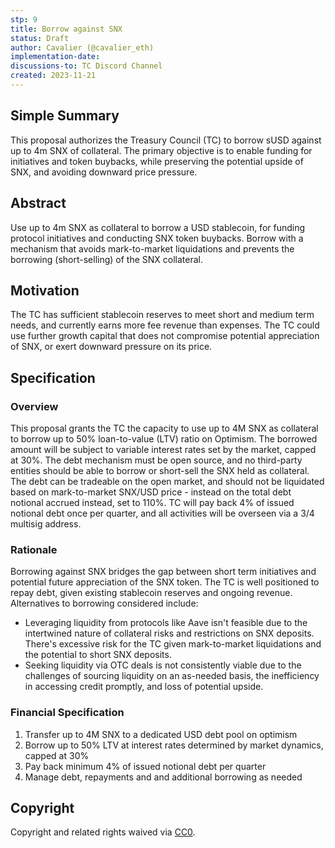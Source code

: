 ```yaml
---
stp: 9
title: Borrow against SNX
status: Draft
author: Cavalier (@cavalier_eth)
implementation-date: 
discussions-to: TC Discord Channel
created: 2023-11-21
---
```

<!--You can leave these HTML comments in your merged STP and delete the visible duplicate text guides, they will not appear and may be helpful to refer to if you edit it again. This is the suggested template for new STPs. Note that  an STP number will be assigned by an editor. When opening a pull request to submit your STP, please use an abbreviated title in the filename, `stp-draft_title_abbrev.md`. The title should be 44 characters or less.-->

## Simple Summary
<!--"If you can't explain it simply, you don't understand it well enough." Simply describe the outcome the proposed change intends to achieve. This should be non-technical and accessible to a casual community member.-->
This proposal authorizes the Treasury Council (TC) to borrow sUSD against up to 4m SNX of collateral. The primary objective is to enable funding for initiatives and token buybacks, while preserving the potential upside of SNX, and avoiding downward price pressure.

## Abstract

<!--A short (~200 word) description of the proposed change, the abstract should clearly describe the proposed change. This is what _will_ be done if the STP is implemented, not _why_ it should be done or _how_ it will be done. If the STP proposes sending X tokens to Y each week, write, "we propose to send X tokens to Y each week".-->

Use up to 4m SNX as collateral to borrow a USD stablecoin, for funding protocol initiatives and conducting SNX token buybacks. Borrow with a mechanism that avoids mark-to-market liquidations and prevents the borrowing (short-selling) of the SNX collateral.


## Motivation

<!--This is the problem statement. This is the *why* of the STP. It should clearly explain *why* the current state of the protocol is inadequate.  It is critical that you explain *why* the change is needed, if the STP proposes changing how something is calculated, you must address *why* the current calculation is inaccurate or wrong. This is not the place to describe how the STP will address the issue!-->

The TC has sufficient stablecoin reserves to meet short and medium term needs, and currently earns more fee revenue than expenses. The TC could use further growth capital that does not compromise potential appreciation of SNX, or exert downward pressure on its price. 

## Specification

<!--The specification should describe the syntax and semantics of any new feature, there are five sections
1. Overview
2. Rationale
3. Financial Specification
4. Configurable Values
-->

### Overview

<!--This is a high level overview of *how* the STP will solve the problem. The overview should clearly describe how the new feature will be implemented.-->
This proposal grants the TC the capacity to use up to 4M SNX as collateral to borrow up to 50% loan-to-value (LTV) ratio on Optimism. The borrowed amount will be subject to variable interest rates set by the market, capped at 30%.
The debt mechanism must be open source, and no third-party entities should be able to borrow or short-sell the SNX held as collateral. The debt can be tradeable on the open market, and should not be liquidated based on mark-to-market SNX/USD price - instead on the total debt notional accrued instead, set to 110%. 
TC will pay back 4% of issued notional debt once per quarter, and all activities will be overseen via a 3/4 multisig address. 


### Rationale

<!--This is where you explain the reasoning behind how you propose to solve the problem. Why did you propose this use of funds – what were the considerations. The rationale fleshes out the motivation and reasoning behind decisions that were made. It should describe any alternate ideas that were considered and related work. The rationale may also provide evidence of consensus within the community, and should discuss important objections or concerns raised during discussion.-->

Borrowing against SNX bridges the gap between short term initiatives and potential future appreciation of the SNX token. The TC is well positioned to repay debt, given existing stablecoin reserves and ongoing revenue. 
Alternatives to borrowing considered include:
- Leveraging liquidity from protocols like Aave isn't feasible due to the intertwined nature of collateral risks and restrictions on SNX deposits. There's excessive risk for the TC given mark-to-market liquidations and the potential to short SNX deposits.
- Seeking liquidity via OTC deals is not consistently viable due to the challenges of sourcing liquidity on an as-needed basis, the inefficiency in accessing credit promptly, and loss of potential upside.

### Financial Specification

<!--The financial specification should outline the the tokens, amounts, destinations, and schedule of funds to be moved. If appropriate, any technical considerations should also be included here – that is, changes to any of the interfaces Synthetix currently exposes or the creations of new ones.-->

1. Transfer up to 4M SNX to a dedicated USD debt pool on optimism
2. Borrow up to 50% LTV at interest rates determined by market dynamics, capped at 30%
3. Pay back minimum 4% of issued notional debt per quarter
4. Manage debt, repayments and and additional borrowing as needed


## Copyright

Copyright and related rights waived via [CC0](https://creativecommons.org/publicdomain/zero/1.0/).
